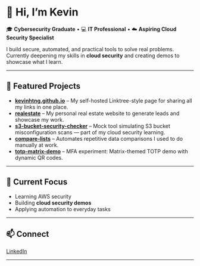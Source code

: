 # 👋 Hi, I’m Kevin  

🎓 **Cybersecurity Graduate** • 💻 **IT Professional** • ☁️ **Aspiring Cloud Security Specialist**

I build secure, automated, and practical tools to solve real problems.  
Currently deepening my skills in **cloud security** and creating demos to showcase what I learn.

---

## 🔹 Featured Projects

- **[kevinhtng.github.io](https://kevinhtng.github.io)** – My self-hosted Linktree-style page for sharing all my links in one place.  
- **[realestate](https://kevinhtng.github.io/realestate/)** – My personal real estate website to generate leads and showcase my work.  
- **[s3-bucket-security-checker](https://github.com/kevinhtng/s3-bucket-security-checker)** – Mock tool simulating S3 bucket misconfiguration scans — part of my cloud security learning.  
- **[compare-lists](https://kevinhtng.github.io/compare-lists/)** – Automates repetitive data comparisons I used to do manually at work.  
- **[totp-matrix-demo](https://kevinhtng.github.io/totp-matrix-demo/)** – MFA experiment: Matrix-themed TOTP demo with dynamic QR codes.

---

## 🚀 Current Focus  
- Learning AWS security  
- Building **cloud security demos**  
- Applying automation to everyday tasks  

---

## 📫 Connect  
[LinkedIn](https://www.linkedin.com/in/kevinhtnguyen/)

---
